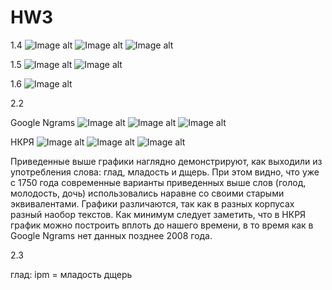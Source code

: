 # HW3
1.4 
![Image alt](https://github.com/lanakonst/hw3/raw/master/4.png)
![Image alt](https://github.com/lanakonst/hw3/raw/master/4.2.png)
![Image alt](https://github.com/lanakonst/hw3/raw/master/4.3.png)

1.5
![Image alt](https://github.com/lanakonst/hw3/raw/master/5.png)
![Image alt](https://github.com/lanakonst/hw3/raw/master/5.2.png)

1.6
![Image alt](https://github.com/lanakonst/hw3/raw/master/6.png)

2.2

Google Ngrams
![Image alt](https://github.com/lanakonst/hw3/raw/master/GNg1.png)
![Image alt](https://github.com/lanakonst/hw3/raw/master/GNg3.png)
![Image alt](https://github.com/lanakonst/hw3/raw/master/GNg2.png)

НКРЯ
![Image alt](https://github.com/lanakonst/hw3/raw/master/глад.png)
![Image alt](https://github.com/lanakonst/hw3/raw/master/Младость.png)
![Image alt](https://github.com/lanakonst/hw3/raw/master/дщерь.png)

Приведенные выше графики наглядно демонстрируют, как выходили из употребления слова: глад, младость и дщерь. При этом видно, что уже с 1750 года современные варианты приведенных выше слов (голод, молодость, дочь) использовались наравне со своими старыми эквивалентами. Графики различаются, так как в разных корпусах разный наобор текстов. Как минимум следует заметить, что в НКРЯ график можно построить вплоть до нашего времени, в то время как в Google Ngrams нет данных позднее 2008 года. 

2.3

глад: ipm = 
младость
дщерь
